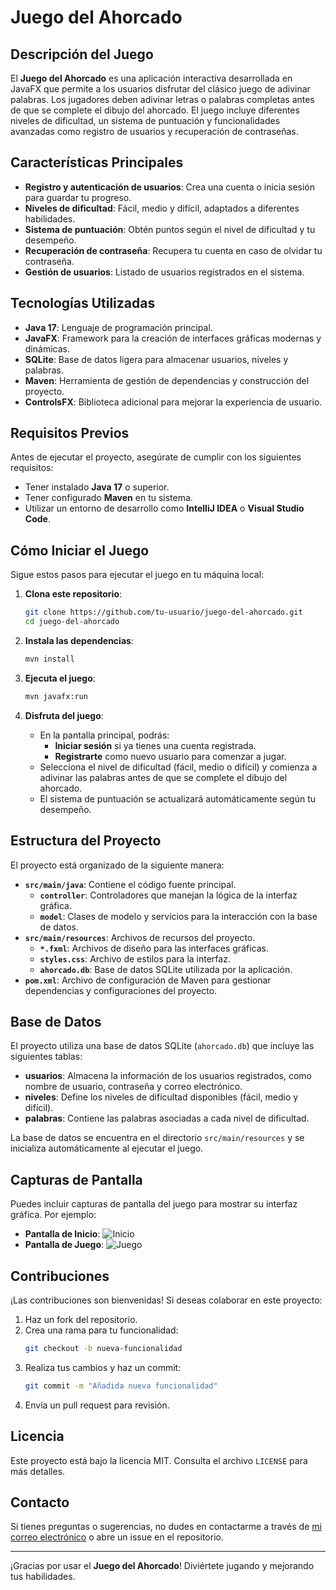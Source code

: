 # Juego del Ahorcado

## Descripción del Juego
El **Juego del Ahorcado** es una aplicación interactiva desarrollada en JavaFX que permite a los usuarios disfrutar del clásico juego de adivinar palabras. Los jugadores deben adivinar letras o palabras completas antes de que se complete el dibujo del ahorcado. El juego incluye diferentes niveles de dificultad, un sistema de puntuación y funcionalidades avanzadas como registro de usuarios y recuperación de contraseñas.

## Características Principales
- **Registro y autenticación de usuarios**: Crea una cuenta o inicia sesión para guardar tu progreso.
- **Niveles de dificultad**: Fácil, medio y difícil, adaptados a diferentes habilidades.
- **Sistema de puntuación**: Obtén puntos según el nivel de dificultad y tu desempeño.
- **Recuperación de contraseña**: Recupera tu cuenta en caso de olvidar tu contraseña.
- **Gestión de usuarios**: Listado de usuarios registrados en el sistema.

## Tecnologías Utilizadas
- **Java 17**: Lenguaje de programación principal.
- **JavaFX**: Framework para la creación de interfaces gráficas modernas y dinámicas.
- **SQLite**: Base de datos ligera para almacenar usuarios, niveles y palabras.
- **Maven**: Herramienta de gestión de dependencias y construcción del proyecto.
- **ControlsFX**: Biblioteca adicional para mejorar la experiencia de usuario.

## Requisitos Previos
Antes de ejecutar el proyecto, asegúrate de cumplir con los siguientes requisitos:
- Tener instalado **Java 17** o superior.
- Tener configurado **Maven** en tu sistema.
- Utilizar un entorno de desarrollo como **IntelliJ IDEA** o **Visual Studio Code**.

## Cómo Iniciar el Juego
Sigue estos pasos para ejecutar el juego en tu máquina local:

1. **Clona este repositorio**:
   ```bash
   git clone https://github.com/tu-usuario/juego-del-ahorcado.git
   cd juego-del-ahorcado
   ```

2. **Instala las dependencias**:
   ```bash
   mvn install
   ```

3. **Ejecuta el juego**:
   ```bash
   mvn javafx:run
   ```

4. **Disfruta del juego**:
   - En la pantalla principal, podrás:
     - **Iniciar sesión** si ya tienes una cuenta registrada.
     - **Registrarte** como nuevo usuario para comenzar a jugar.
   - Selecciona el nivel de dificultad (fácil, medio o difícil) y comienza a adivinar las palabras antes de que se complete el dibujo del ahorcado.
   - El sistema de puntuación se actualizará automáticamente según tu desempeño.

## Estructura del Proyecto
El proyecto está organizado de la siguiente manera:

- **`src/main/java`**: Contiene el código fuente principal.
  - **`controller`**: Controladores que manejan la lógica de la interfaz gráfica.
  - **`model`**: Clases de modelo y servicios para la interacción con la base de datos.
- **`src/main/resources`**: Archivos de recursos del proyecto.
  - **`*.fxml`**: Archivos de diseño para las interfaces gráficas.
  - **`styles.css`**: Archivo de estilos para la interfaz.
  - **`ahorcado.db`**: Base de datos SQLite utilizada por la aplicación.
- **`pom.xml`**: Archivo de configuración de Maven para gestionar dependencias y configuraciones del proyecto.

## Base de Datos
El proyecto utiliza una base de datos SQLite (`ahorcado.db`) que incluye las siguientes tablas:

- **usuarios**: Almacena la información de los usuarios registrados, como nombre de usuario, contraseña y correo electrónico.
- **niveles**: Define los niveles de dificultad disponibles (fácil, medio y difícil).
- **palabras**: Contiene las palabras asociadas a cada nivel de dificultad.

La base de datos se encuentra en el directorio `src/main/resources` y se inicializa automáticamente al ejecutar el juego.

## Capturas de Pantalla 
Puedes incluir capturas de pantalla del juego para mostrar su interfaz gráfica. Por ejemplo:
- **Pantalla de Inicio**:
  ![Inicio](doc/img/incio.png)
- **Pantalla de Juego**:
  ![Juego](doc/img/juego.png)

## Contribuciones
¡Las contribuciones son bienvenidas! Si deseas colaborar en este proyecto:
1. Haz un fork del repositorio.
2. Crea una rama para tu funcionalidad:
   ```bash
   git checkout -b nueva-funcionalidad
   ```
3. Realiza tus cambios y haz un commit:
   ```bash
   git commit -m "Añadida nueva funcionalidad"
   ```
4. Envía un pull request para revisión.

## Licencia
Este proyecto está bajo la licencia MIT. Consulta el archivo `LICENSE` para más detalles.

## Contacto
Si tienes preguntas o sugerencias, no dudes en contactarme a través de [mi correo electrónico](mailto:tu-correo@ejemplo.com) o abre un issue en el repositorio.

---

¡Gracias por usar el **Juego del Ahorcado**! Diviértete jugando y mejorando tus habilidades.